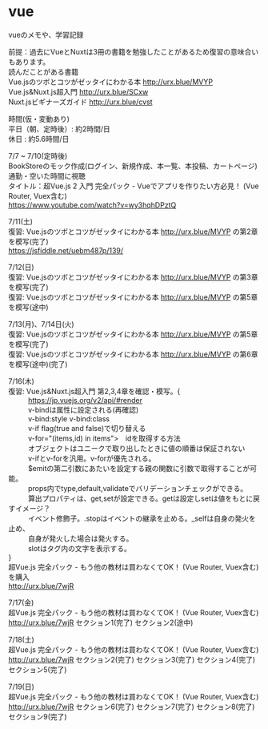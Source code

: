 # vue
vueのメモや、学習記録

前提：過去にVueとNuxtは3冊の書籍を勉強したことがあるため復習の意味合いもあります。  
読んだことがある書籍  
Vue.jsのツボとコツがゼッタイにわかる本 http://urx.blue/MVYP  
Vue.js&Nuxt.js超入門 http://urx.blue/SCxw  
Nuxt.jsビギナーズガイド http://urx.blue/cvst  

時間(仮・変動あり)  
平日（朝、定時後）: 約2時間/日  
休日 : 約5.6時間/日    

7/7 ~ 7/10(定時後)  
BookStoreのモック作成(ログイン、新規作成、本一覧、本投稿、カートページ)  
通勤・空いた時間に視聴  
タイトル：超Vue.js 2 入門 完全パック - Vueでアプリを作りたい方必見！ (Vue Router, Vuex含む)  
https://www.youtube.com/watch?v=wy3hqhDPztQ  
  
7/11(土)  
復習: Vue.jsのツボとコツがゼッタイにわかる本 http://urx.blue/MVYP  の第2章を模写(完了)  
https://jsfiddle.net/uebm487p/139/

7/12(日)  
復習: Vue.jsのツボとコツがゼッタイにわかる本 http://urx.blue/MVYP  の第3章を模写(完了)  
復習: Vue.jsのツボとコツがゼッタイにわかる本 http://urx.blue/MVYP  の第5章を模写(途中)    
  
7/13(月)、7/14日(火)  
復習: Vue.jsのツボとコツがゼッタイにわかる本 http://urx.blue/MVYP  の第5章を模写(完了)  
復習: Vue.jsのツボとコツがゼッタイにわかる本 http://urx.blue/MVYP  の第6章を模写(途中)(完了)

7/16(木)  
復習: Vue.js&Nuxt.js超入門 第2,3,4章を確認・模写。{  
&nbsp;&nbsp;&nbsp;&nbsp;&nbsp;&nbsp;&nbsp;&nbsp;&nbsp;        https://jp.vuejs.org/v2/api/#render    
&nbsp;&nbsp;&nbsp;&nbsp;&nbsp;&nbsp;&nbsp;&nbsp;&nbsp;        v-bindは属性に設定される(再確認)  
&nbsp;&nbsp;&nbsp;&nbsp;&nbsp;&nbsp;&nbsp;&nbsp;&nbsp;        v-bind:style v-bind:class  
&nbsp;&nbsp;&nbsp;&nbsp;&nbsp;&nbsp;&nbsp;&nbsp;&nbsp;        v-if flag(true and false)で切り替える  
&nbsp;&nbsp;&nbsp;&nbsp;&nbsp;&nbsp;&nbsp;&nbsp;&nbsp;        v-for="(items,id) in items">　idを取得する方法  
&nbsp;&nbsp;&nbsp;&nbsp;&nbsp;&nbsp;&nbsp;&nbsp;&nbsp;        オブジェクトはユニークで取り出したときに値の順番は保証されない  
&nbsp;&nbsp;&nbsp;&nbsp;&nbsp;&nbsp;&nbsp;&nbsp;&nbsp;        v-ifとv-forを汎用。v-forが優先される。  
&nbsp;&nbsp;&nbsp;&nbsp;&nbsp;&nbsp;&nbsp;&nbsp;&nbsp;        $emitの第二引数にあたいを設定する親の関数に引数で取得することが可能。  
&nbsp;&nbsp;&nbsp;&nbsp;&nbsp;&nbsp;&nbsp;&nbsp;&nbsp;        props内でtype,default,validateでバリデーションチェックができる。  
&nbsp;&nbsp;&nbsp;&nbsp;&nbsp;&nbsp;&nbsp;&nbsp;&nbsp;        算出プロパティは、get,setが設定できる。getは設定しsetは値をもとに戻すイメージ？  
&nbsp;&nbsp;&nbsp;&nbsp;&nbsp;&nbsp;&nbsp;&nbsp;&nbsp;        イベント修飾子。.stopはイベントの継承を止める。_selfは自身の発火を止め、  
&nbsp;&nbsp;&nbsp;&nbsp;&nbsp;&nbsp;&nbsp;&nbsp;&nbsp;        自身が発火した場合は発火する。  
&nbsp;&nbsp;&nbsp;&nbsp;&nbsp;&nbsp;&nbsp;&nbsp;&nbsp;        slotはタグ内の文字を表示する。    
}   
超Vue.js 完全パック - もう他の教材は買わなくてOK！ (Vue Router, Vuex含む)を購入  
http://urx.blue/7wjR
  
7/17(金)  
超Vue.js 完全パック - もう他の教材は買わなくてOK！ (Vue Router, Vuex含む)  
http://urx.blue/7wjR セクション1(完了) セクション2(途中)  
  
7/18(土)  
超Vue.js 完全パック - もう他の教材は買わなくてOK！ (Vue Router, Vuex含む)  
http://urx.blue/7wjR セクション2(完了) セクション3(完了)  セクション4(完了)  セクション5(完了)   
  
7/19(日)  
超Vue.js 完全パック - もう他の教材は買わなくてOK！ (Vue Router, Vuex含む)  
http://urx.blue/7wjR セクション6(完了) セクション7(完了)  セクション8(完了)  セクション9(完了)   
  
